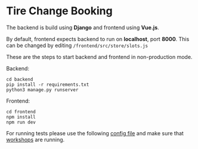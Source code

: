 # Tire Change Booking
The backend is build using **Django** and frontend using **Vue.js**.

By default, frontend expects backend to run on **localhost**, port **8000**. This can be changed by editing `/frontend/src/store/slots.js`

These are the steps to start backend and frontend in non-production mode.

Backend:
```
cd backend
pip install -r requirements.txt
python3 manage.py runserver
```

Frontend:
```
cd frontend
npm install
npm run dev
```

For running tests please use the following [config file](https://raw.githubusercontent.com/ArkadSt/tire_change_booking/refs/heads/main/backend/workshops.yaml) and make sure that [workshops](https://github.com/Surmus/tire-change-workshop) are running.


